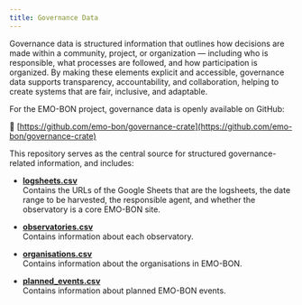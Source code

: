 ```yaml
---
title: Governance Data
---
```


Governance data is structured information that outlines how decisions are made within a community, project, or organization — including who is responsible, what processes are followed, and how participation is organized. By making these elements explicit and accessible, governance data supports transparency, accountability, and collaboration, helping to create systems that are fair, inclusive, and adaptable.

For the EMO-BON project, governance data is openly available on GitHub:

🔗 [https://github.com/emo-bon/governance-crate](https://github.com/emo-bon/governance-crate)

This repository serves as the central source for structured governance-related information, and includes:

- [**logsheets.csv**](https://github.com/emo-bon/governance-crate/blob/main/logsheets.csv)  
  Contains the URLs of the Google Sheets that are the logsheets, the date range to be harvested, the responsible agent, and whether the observatory is a core EMO-BON site.

- [**observatories.csv**](https://github.com/emo-bon/governance-crate/blob/main/observatories.csv)  
  Contains information about each observatory.

- [**organisations.csv**](https://github.com/emo-bon/governance-crate/blob/main/organisations.csv)  
  Contains information about the organisations in EMO-BON.

- [**planned_events.csv**](https://github.com/emo-bon/governance-crate/blob/main/planned_events.csv)  
  Contains information about planned EMO-BON events.
